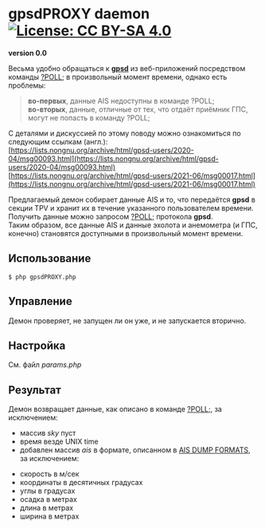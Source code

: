 # gpsdPROXY daemon [![License: CC BY-SA 4.0](https://img.shields.io/badge/License-CC%20BY--SA%204.0-lightgrey.svg)](https://creativecommons.org/licenses/by-sa/4.0/)
**version 0.0**  

Весьма удобно обращаться к **[gpsd](https://gpsd.io/)** из веб-приложений посредством команды [?POLL;](https://gpsd.gitlab.io/gpsd/gpsd_json.html#_poll) в произвольный момент времени, однако есть проблемы:  
>**во-первых**, данные AIS недоступны в команде ?POLL;  
>**во-вторых**, данные, отличные от тех, что отдаёт приёмник ГПС, могут не попасть в команду ?POLL;

С деталями и дискуссией по этому поводу можно ознакомиться по следующим ссылкам (англ.):  
[https://lists.nongnu.org/archive/html/gpsd-users/2020-04/msg00093.html](https://lists.nongnu.org/archive/html/gpsd-users/2020-04/msg00093.html)  
[https://lists.nongnu.org/archive/html/gpsd-users/2021-06/msg00017.html](https://lists.nongnu.org/archive/html/gpsd-users/2021-06/msg00017.html)  

Предлагаемый демон собирает данные AIS и то, что передаётся **gpsd** в секции TPV и хранит их в течение указанного пользователем времени. Получить данные можно запросом [?POLL;](https://gpsd.gitlab.io/gpsd/gpsd_json.html#_poll) протокола **gpsd**.  
Таким образом, все данные AIS и данные эхолота и анемометра (и ГПС, конечно) становятся доступными в произвольный момент времени.

## Использование
```
$ php gpsdPROXY.php
```

## Управление
Демон проверяет, не запущен ли он уже, и не запускается вторично.

## Настройка
См. файл _params.php_

## Результат
Демон возвращает данные, как описано в команде  [?POLL;](https://gpsd.gitlab.io/gpsd/gpsd_json.html#_poll), за исключением:  

* массив _sky_ пуст
* время везде UNIX time
* добавлен массив _ais_  в формате, описанном в [AIS DUMP FORMATS](https://gpsd.gitlab.io/gpsd/gpsd_json.html#_ais_dump_formats), за исключением:

>
* скорость в м/сек
* координаты в десятичных градусах
* углы в градусах
* осадка в метрах
* длина в метрах
* ширина в метрах




